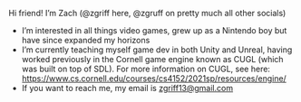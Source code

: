 Hi friend! I’m Zach (@zgriff here, @zgruff on pretty much all other socials)
- I’m interested in all things video games, grew up as a Nintendo boy but have since expanded my horizons
- I’m currently teaching myself game dev in both Unity and Unreal, having worked previously in the Cornell game engine known as CUGL (which was built on top of SDL). For more information on CUGL, see here: https://www.cs.cornell.edu/courses/cs4152/2021sp/resources/engine/
- If you want to reach me, my email is zgriff13@gmail.com

<!---
zgriff/zgriff is a ✨ special ✨ repository because its `README.md` (this file) appears on your GitHub profile.
You can click the Preview link to take a look at your changes.
--->
